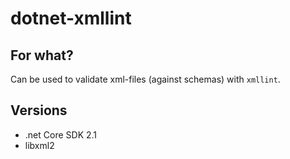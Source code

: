 # dotnet-xmllint

## For what?

Can be used to validate xml-files (against schemas) with `xmllint`.

## Versions

* .net Core SDK 2.1
* libxml2
